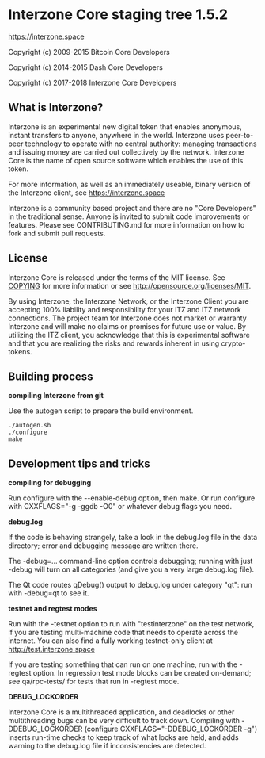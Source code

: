 Interzone Core staging tree 1.5.2
===============================

https://interzone.space

Copyright (c) 2009-2015 Bitcoin Core Developers

Copyright (c) 2014-2015 Dash Core Developers

Copyright (c) 2017-2018 Interzone Core Developers



What is Interzone?
-----------------

Interzone is an experimental new digital token that enables anonymous, instant
transfers to anyone, anywhere in the world. Interzone uses peer-to-peer technology
to operate with no central authority: managing transactions and issuing money
are carried out collectively by the network. Interzone Core is the name of open
source software which enables the use of this token.

For more information, as well as an immediately useable, binary version of
the Interzone client, see https://interzone.space

Interzone is a community based project and there are no "Core Developers" in the traditional
sense. Anyone is invited to submit code improvements or features. Please see CONTRIBUTING.md
for more information on how to fork and submit pull requests.

License
-------

Interzone Core is released under the terms of the MIT license. See [COPYING](COPYING) for more
information or see http://opensource.org/licenses/MIT.

By using Interzone, the Interzone Network, or the Interzone Client you are accepting 100% liability and responsibility
for your ITZ and ITZ network connections. The project team for Interzone does not market or warranty Interzone and 
will make no claims or promises for future use or value. By utilizing the ITZ client, you acknowledge that this is 
experimental software and that you are realizing the risks and rewards inherent in using crypto-tokens.

Building process
-----------------

**compiling Interzone from git**

Use the autogen script to prepare the build environment.

    ./autogen.sh
    ./configure
    make


Development tips and tricks
---------------------------

**compiling for debugging**

Run configure with the --enable-debug option, then make. Or run configure with
CXXFLAGS="-g -ggdb -O0" or whatever debug flags you need.

**debug.log**

If the code is behaving strangely, take a look in the debug.log file in the data directory;
error and debugging message are written there.

The -debug=... command-line option controls debugging; running with just -debug will turn
on all categories (and give you a very large debug.log file).

The Qt code routes qDebug() output to debug.log under category "qt": run with -debug=qt
to see it.

**testnet and regtest modes**

Run with the -testnet option to run with "testinterzone" on the test network, if you
are testing multi-machine code that needs to operate across the internet. You can also
find a fully working testnet-only client at http://test.interzone.space

If you are testing something that can run on one machine, run with the -regtest option.
In regression test mode blocks can be created on-demand; see qa/rpc-tests/ for tests
that run in -regtest mode.

**DEBUG_LOCKORDER**

Interzone Core is a multithreaded application, and deadlocks or other multithreading bugs
can be very difficult to track down. Compiling with -DDEBUG_LOCKORDER (configure
CXXFLAGS="-DDEBUG_LOCKORDER -g") inserts run-time checks to keep track of what locks
are held, and adds warning to the debug.log file if inconsistencies are detected.
